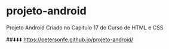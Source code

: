 # projeto-android
Projeto Android Criado no Capitulo 17 do Curso de HTML e CSS

##⬇️⬇️⬇️
<a target="_blank">https://petersonfe.github.io/projeto-android/</a>
